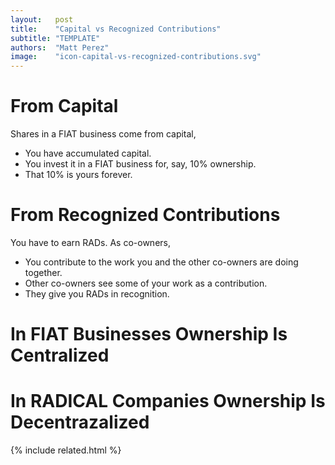 ```yaml
---
layout:   post
title:    "Capital vs Recognized Contributions"
subtitle: "TEMPLATE"
authors:  "Matt Perez"
image:    "icon-capital-vs-recognized-contributions.svg"
---
```


<div style="display:none;">
 <p>Shares in a <span class='_paradigm'>FIAT</span> business come from capital; <span class='_paradigm'>RAD</span>s come from recognized contributions.</p>
</div>

<h1>From Capital</h1>
 <p>Shares in a <span class='_paradigm'>FIAT</span> business come from capital,</p>
  <ul>
   <li>You have accumulated capital.</li>
   <li>You invest it in a <span class='_paradigm'>FIAT</span> business for, say, 10% ownership.</li>
   <li>That 10% is yours forever.</li>
  </ul>

<h1>From Recognized Contributions</h1>
 <p>You have to earn <span class='_paradigm'>RAD</span>s. As co-owners,</p>
  <ul>
   <li>You contribute to the work you and the other co-owners are doing together.</li>
   <li>Other co-owners see some of your work as a contribution.</li>
   <li>They give you <span class='_paradigm'>RAD</span>s in recognition.</li>
  </ul>

<div style="display:none;">
 <p>In <span class='_paradigm'>FIAT</span> businesses ownership is centralized; In <span class='_paradigm'>RADICAL</span> companies ownership is decentrazalized.</p>
</div>

<h1>In <span class='_paradigm'>FIAT</span> Businesses Ownership Is Centralized</h1>
 <p></p>
 <p></p>

<h1>In <span class='_paradigm'>RADICAL</span> Companies Ownership Is Decentrazalized</h1>
 <p></p>
 <p></p>

{% include related.html %}